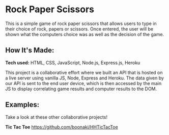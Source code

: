 # Rock Paper Scissors
This is a simple game of rock paper scissors that allows users to type in their choice of rock, papers or scissors. Once entered, the user will be shown what the computers choice was as well as the decision of the game.

<!-- **Link to project:**  -->
## How It's Made:

**Tech used:** HTML, CSS, JavaScript, Node.js, Express.js, Heroku

This project is a collaborative effort where we built an API that is hosted on a live server using vanilla JS, Node, Express and Heroku. The data given by our API is sent to the end user device, which is then accessed by the main JS to display correlating game results and computer results to the DOM.

## Examples:
Take a look at these other collaborative projects!

**Tic Tac Toe** https://github.com/boonaki/HHTicTacToe
